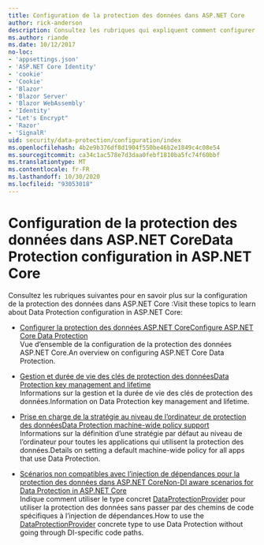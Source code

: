 ```yaml
---
title: Configuration de la protection des données dans ASP.NET Core
author: rick-anderson
description: Consultez les rubriques qui expliquent comment configurer la protection des données dans ASP.NET Core.
ms.author: riande
ms.date: 10/12/2017
no-loc:
- 'appsettings.json'
- 'ASP.NET Core Identity'
- 'cookie'
- 'Cookie'
- 'Blazor'
- 'Blazor Server'
- 'Blazor WebAssembly'
- 'Identity'
- "Let's Encrypt"
- 'Razor'
- 'SignalR'
uid: security/data-protection/configuration/index
ms.openlocfilehash: 4b2e9b376df8d1904f550be46b2e1849c4c08e54
ms.sourcegitcommit: ca34c1ac578e7d3daa0febf1810ba5fc74f60bbf
ms.translationtype: MT
ms.contentlocale: fr-FR
ms.lasthandoff: 10/30/2020
ms.locfileid: "93053018"
---
```

# <a name="data-protection-configuration-in-aspnet-core"></a><span data-ttu-id="8b153-103">Configuration de la protection des données dans ASP.NET Core</span><span class="sxs-lookup"><span data-stu-id="8b153-103">Data Protection configuration in ASP.NET Core</span></span>

<span data-ttu-id="8b153-104">Consultez les rubriques suivantes pour en savoir plus sur la configuration de la protection des données dans ASP.NET Core :</span><span class="sxs-lookup"><span data-stu-id="8b153-104">Visit these topics to learn about Data Protection configuration in ASP.NET Core:</span></span>

* [<span data-ttu-id="8b153-105">Configurer la protection des données ASP.NET Core</span><span class="sxs-lookup"><span data-stu-id="8b153-105">Configure ASP.NET Core Data Protection</span></span>](xref:security/data-protection/configuration/overview)  
  <span data-ttu-id="8b153-106">Vue d’ensemble de la configuration de la protection des données ASP.NET Core.</span><span class="sxs-lookup"><span data-stu-id="8b153-106">An overview on configuring ASP.NET Core Data Protection.</span></span>

* [<span data-ttu-id="8b153-107">Gestion et durée de vie des clés de protection des données</span><span class="sxs-lookup"><span data-stu-id="8b153-107">Data Protection key management and lifetime</span></span>](xref:security/data-protection/configuration/default-settings)  
  <span data-ttu-id="8b153-108">Informations sur la gestion et la durée de vie des clés de protection des données.</span><span class="sxs-lookup"><span data-stu-id="8b153-108">Information on Data Protection key management and lifetime.</span></span>

* [<span data-ttu-id="8b153-109">Prise en charge de la stratégie au niveau de l’ordinateur de protection des données</span><span class="sxs-lookup"><span data-stu-id="8b153-109">Data Protection machine-wide policy support</span></span>](xref:security/data-protection/configuration/machine-wide-policy)  
  <span data-ttu-id="8b153-110">Informations sur la définition d’une stratégie par défaut au niveau de l’ordinateur pour toutes les applications qui utilisent la protection des données.</span><span class="sxs-lookup"><span data-stu-id="8b153-110">Details on setting a default machine-wide policy for all apps that use Data Protection.</span></span>

* [<span data-ttu-id="8b153-111">Scénarios non compatibles avec l’injection de dépendances pour la protection des données dans ASP.NET Core</span><span class="sxs-lookup"><span data-stu-id="8b153-111">Non-DI aware scenarios for Data Protection in ASP.NET Core</span></span>](xref:security/data-protection/configuration/non-di-scenarios)  
  <span data-ttu-id="8b153-112">Indique comment utiliser le type concret [DataProtectionProvider](/dotnet/api/Microsoft.AspNetCore.DataProtection.DataProtectionProvider) pour utiliser la protection des données sans passer par des chemins de code spécifiques à l’injection de dépendances.</span><span class="sxs-lookup"><span data-stu-id="8b153-112">How to use the [DataProtectionProvider](/dotnet/api/Microsoft.AspNetCore.DataProtection.DataProtectionProvider) concrete type to use Data Protection without going through DI-specific code paths.</span></span>
